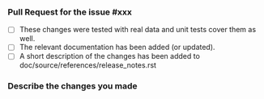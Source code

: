 <!--
The following checklist points should all be checked before merging the PR.

Please replace xxx by your issue number (leave the prefixing '#').
-->

### Pull Request for the issue #xxx
- [ ] These changes were tested with real data and unit tests cover them as well.
- [ ] The relevant documentation has been added (or updated).
- [ ] A short description of the changes has been added to doc/source/references/release_notes.rst

### Describe the changes you made
